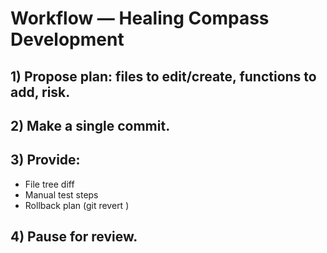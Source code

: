 # Workflow — Healing Compass Development

## 1) Propose plan: files to edit/create, functions to add, risk.

## 2) Make a single commit.

## 3) Provide:
   - File tree diff
   - Manual test steps
   - Rollback plan (git revert <sha>)

## 4) Pause for review.
